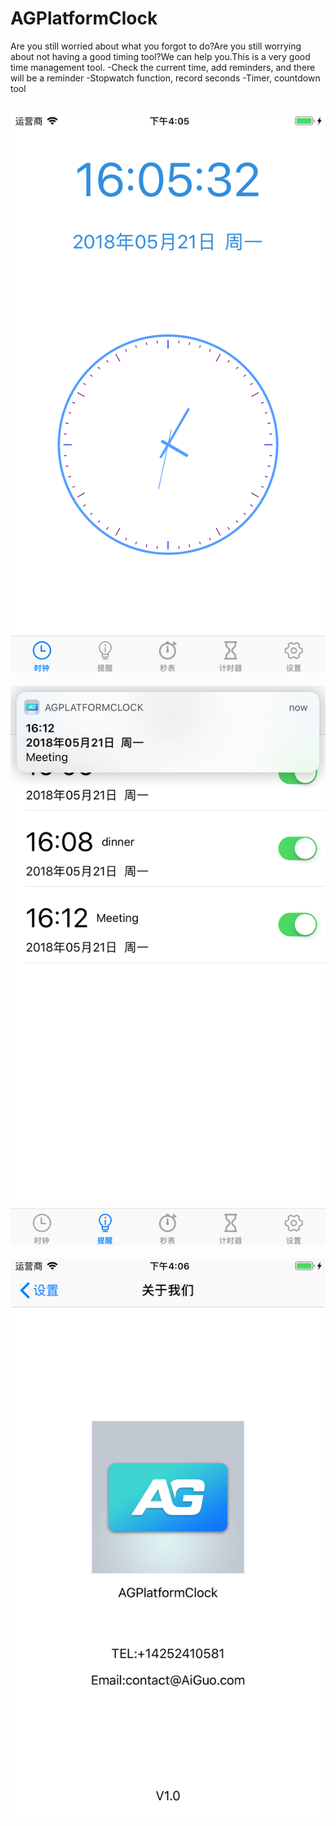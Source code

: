 # AGPlatformClock

Are you still worried about what you forgot to do?Are you still worrying about not having a good timing tool?We can help you.This is a very good time management tool.
-Check the current time, add reminders, and there will be a reminder
-Stopwatch function, record seconds
-Timer, countdown tool

 ![image](https://github.com/neozzx/AGPlatformClock/raw/master/AGPlatFormClock/AGPlatFormClock/1.png)
 ![image](https://github.com/neozzx/AGPlatformClock/raw/master/AGPlatFormClock/AGPlatFormClock/2.png)
 ![image](https://github.com/neozzx/AGPlatformClock/raw/master/AGPlatFormClock/AGPlatFormClock/3.png)
